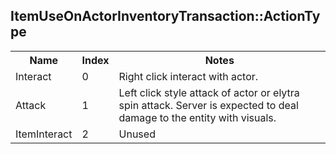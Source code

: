 ## ItemUseOnActorInventoryTransaction::ActionType

<table><tr><th>Name</th><th>Index</th><th>Notes</th><tr><td>Interact</td><td>0</td><td>Right click interact with actor. </td></tr><tr><td>Attack</td><td>1</td><td>Left click style attack of actor or elytra spin attack.
Server is expected to deal damage to the entity with visuals. </td></tr><tr><td>ItemInteract</td><td>2</td><td>Unused </td></tr></table>